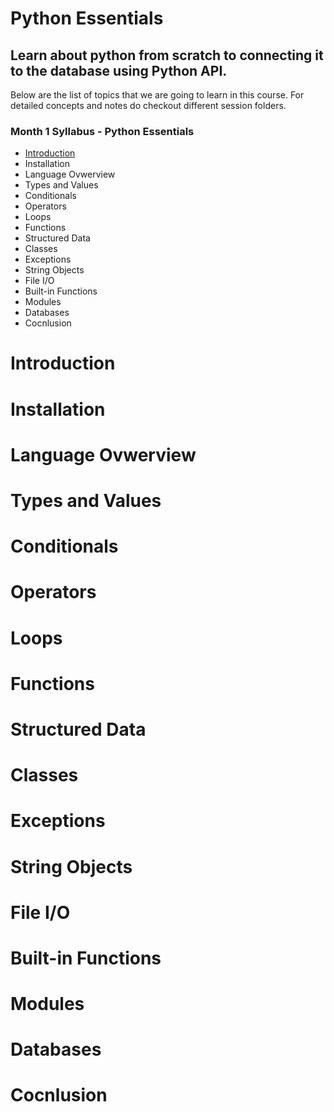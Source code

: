 # Python Essentials
## Learn about python from scratch to connecting it to the database using Python API. 
Below are the list of topics that we are going to learn in this course. For detailed concepts and notes do checkout different session folders.

### Month 1 Syllabus - Python Essentials
- [Introduction](README.md#Introduction)
- Installation
- Language Ovwerview
- Types and Values
- Conditionals
- Operators
- Loops
- Functions
- Structured Data
- Classes
- Exceptions
- String Objects
- File I/O
- Built-in Functions
- Modules
- Databases
- Cocnlusion

# Introduction
# Installation
# Language Ovwerview
# Types and Values
# Conditionals
# Operators
# Loops
# Functions
# Structured Data
# Classes
# Exceptions
# String Objects
# File I/O
# Built-in Functions
# Modules
# Databases
# Cocnlusion
